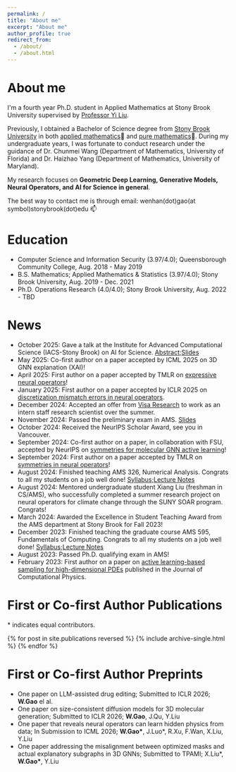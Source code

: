 ```yaml
---
permalink: /
title: "About me"
excerpt: "About me"
author_profile: true
redirect_from: 
  - /about/
  - /about.html
---
```


# About me
I'm a fourth year Ph.D. student in Applied Mathematics at Stony Brook University supervised by [Professor Yi Liu](https://jacoblau0513.github.io/). 

Previously, I obtained a Bachelor of Science degree from [Stony Brook University](https://www.stonybrook.edu/) in both [applied mathematics](https://www.stonybrook.edu/commcms/ams/)📙 and [pure mathematics](http://www.math.stonybrook.edu/)📕. During my undergraduate years, I was fortunate to conduct research under the guidance of Dr. Chunmei Wang (Department of Mathematics, University of Florida) and Dr. Haizhao Yang (Department of Mathematics, University of Maryland).

My research focuses on **Geometric Deep Learning, Generative Models, Neural Operators, and AI for Science in general**.

The best way to contact me is through email: wenhan(dot)gao(at symbol)stonybrook(dot)edu 📫  

Education
======
* Computer Science and Information Security (3.97/4.0); Queensborough Community College, Aug. 2018 - May 2019
* B.S. Mathematics; Applied Mathematics & Statistics (3.97/4.0); Stony Brook University, Aug. 2019 - Dec. 2021
* Ph.D. Operations Research (4.0/4.0); Stony Brook University, Aug. 2022 - TBD


# News
* October 2025: Gave a talk at the Institute for Advanced Computational Science (IACS-Stony Brook) on AI for Science. [Abstract](https://calendar.stonybrook.edu/site/iacs/event/iacs-student-seminar-speaker-wenhan-gao-applied-mathematics--statistics/);[Slides](https://wenhangao21.github.io/files/Wenhan_IACS_Student_Seminar_102025.pdf)
* May 2025: Co-first author on a paper accepted by ICML 2025 on 3D GNN explanation (XAI)!
* April 2025: First author on a paper accepted by TMLR on [expressive neural operators](https://openreview.net/forum?id=B0E2yjrNb8)!
* January 2025: First author on a paper accepted by ICLR 2025 on [discretization mismatch errors in neural operators](https://openreview.net/forum?id=J9FgrqOOni). 
* December 2024: Accepted an offer from [Visa Research](https://usa.visa.com/about-visa/visa-research.html) to work as an intern staff research scientist over the summer.
* November 2024: Passed the preliminary exam in AMS. [Slides](https://wenhangao21.github.io/files/Wenhan_Prelim_Public.pdf)
* October 2024: Received the NeurIPS Scholar Award, see you in Vancouver.
* September 2024: Co-first author on a paper, in collaboration with FSU, accepted by NeurIPS on [symmetries for molecular GNN active learning](https://www.cs.fsu.edu/dr-shayok-chakraborty-has-a-paper-accepted-at-neurips-2024/)!
* September 2024: First author on a paper accepted by TMLR on [symmetries in neural operators](https://openreview.net/forum?id=pMD7A77k3i)!
* August 2024: Finished teaching AMS 326, Numerical Analysis. Congrats to all my students on a job well done! [Syllabus](https://wenhangao21.github.io/files/AMS326_teaching/AMS_326_Syllabus.pdf);[Lecture Notes](https://github.com/wenhangao21/wenhangao21.github.io/tree/master/files/AMS326_teaching)
* August 2024: Mentored undergraduate student Xiang Liu (freshman in CS/AMS), who successfully completed a summer research project on neural operators for climate change through the SUNY SOAR program. Congrats!
* March 2024: Awarded the Excellence in Student Teaching Award from the AMS department at Stony Brook for Fall 2023!
* December 2023: Finished teaching the graduate course AMS 595, Fundamentals of Computing. Congrats to all my students on a job well done! [Syllabus](https://wenhangao21.github.io/files/AMS595_teaching/595_Syllabus_Fall2023.pdf);[Lecture Notes](https://github.com/wenhangao21/wenhangao21.github.io/tree/master/files/AMS595_teaching)
* August 2023: Passed Ph.D. qualifying exam in AMS!
* February 2023: First author on a paper on [active learning-based sampling for high-dimensional PDEs](https://scholar.google.com/citations?view_op=view_citation&hl=en&user=te4HWo0AAAAJ&citation_for_view=te4HWo0AAAAJ:u5HHmVD_uO8C) published in the Journal of Computational Physics.

# First or Co-first Author Publications

\* indicates equal contributors.

{% for post in site.publications reversed %}
  {% include archive-single.html %}
{% endfor %}


# First or Co-first Author Preprints
* One paper on LLM-assisted drug editing; Submitted to ICLR 2026; **W.Gao** el al.
* One paper on size-consistent diffusion models for 3D molecular generation; Submitted to ICLR 2026; **W.Gao**, J.Qu, Y.Liu
* One paper that reveals neural operators can learn hidden physics from data; In Submission to ICML 2026; **W.Gao\***, J.Luo\*, R.Xu, F.Wan, X.Liu, Y.Liu
* One paper addressing the misalignment between optimized masks and actual explanatory subgraphs in 3D GNNs; Submitted to TPAMI; X.Liu\*, **W.Gao\***, Y.Liu
